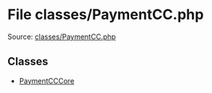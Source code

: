 File classes/PaymentCC.php
=========

Source: [classes/PaymentCC.php](https://github.com/PrestaShop/PrestaShop/blob/1.6.0.1/classes/PaymentCC.php)


Classes
-------

* [PaymentCCCore](class.PaymentCCCore.md)

